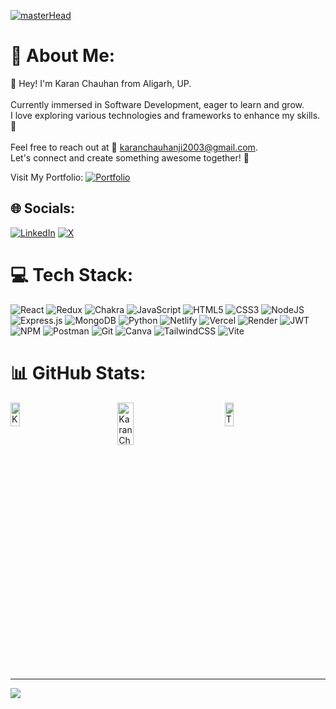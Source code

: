 [![masterHead](https://camo.githubusercontent.com/0bc88fe1a37c792f8a62e1b770b0b39e886405c1043d59a43fd0a7c27c2688b2/68747470733a2f2f692e696d6775722e636f6d2f315a76566b44632e676966)](https://visitcount.itsvg.in)

# 💫 About Me:
👋 Hey! I'm Karan Chauhan from Aligarh, UP.<br><br>Currently immersed in Software Development, eager to learn and grow.<br>I love exploring various technologies and frameworks to enhance my skills. 🌱<br><br>Feel free to reach out at 📧 karanchauhanji2003@gmail.com.<br>Let's connect and create something awesome together! 🚀

Visit My Portfolio: [![Portfolio](https://img.shields.io/badge/Portfolio-Visit%20My%20Portfolio-blue)](https://karanchauhan.vercel.app/)

## 🌐 Socials:
[![LinkedIn](https://img.shields.io/badge/LinkedIn-%230077B5.svg?logo=linkedin&logoColor=white)](https://linkedin.com/in/karan-chauhanji) [![X](https://img.shields.io/badge/X-black.svg?logo=X&logoColor=white)](https://x.com/KaranChauhanji) 

# 💻 Tech Stack:
![React](https://img.shields.io/badge/react-%2320232a.svg?style=for-the-badge&logo=react&logoColor=%2361DAFB) ![Redux](https://img.shields.io/badge/redux-%23593d88.svg?style=for-the-badge&logo=redux&logoColor=white) ![Chakra](https://img.shields.io/badge/chakra-%234ED1C5.svg?style=for-the-badge&logo=chakraui&logoColor=white) ![JavaScript](https://img.shields.io/badge/javascript-%23323330.svg?style=for-the-badge&logo=javascript&logoColor=%23F7DF1E) ![HTML5](https://img.shields.io/badge/html5-%23E34F26.svg?style=for-the-badge&logo=html5&logoColor=white)
![CSS3](https://img.shields.io/badge/css3-%231572B6.svg?style=for-the-badge&logo=css3&logoColor=white) ![NodeJS](https://img.shields.io/badge/node.js-6DA55F?style=for-the-badge&logo=node.js&logoColor=white) ![Express.js](https://img.shields.io/badge/express.js-%23404d59.svg?style=for-the-badge&logo=express&logoColor=%2361DAFB) ![MongoDB](https://img.shields.io/badge/MongoDB-%234ea94b.svg?style=for-the-badge&logo=mongodb&logoColor=white) ![Python](https://img.shields.io/badge/python-3670A0?style=for-the-badge&logo=python&logoColor=ffdd54) ![Netlify](https://img.shields.io/badge/netlify-%23000000.svg?style=for-the-badge&logo=netlify&logoColor=#00C7B7) ![Vercel](https://img.shields.io/badge/vercel-%23000000.svg?style=for-the-badge&logo=vercel&logoColor=white) ![Render](https://img.shields.io/badge/Render-%46E3B7.svg?style=for-the-badge&logo=render&logoColor=white) ![JWT](https://img.shields.io/badge/JWT-black?style=for-the-badge&logo=JSON%20web%20tokens) ![NPM](https://img.shields.io/badge/NPM-%23CB3837.svg?style=for-the-badge&logo=npm&logoColor=white) ![Postman](https://img.shields.io/badge/Postman-FF6C37?style=for-the-badge&logo=postman&logoColor=white) ![Git](https://img.shields.io/badge/git-%23F05033.svg?style=for-the-badge&logo=git&logoColor=white) ![Canva](https://img.shields.io/badge/Canva-%2300C4CC.svg?style=for-the-badge&logo=Canva&logoColor=white) ![TailwindCSS](https://img.shields.io/badge/tailwindcss-%2338B2AC.svg?style=for-the-badge&logo=tailwind-css&logoColor=white) ![Vite](https://img.shields.io/badge/vite-%23646CFF.svg?style=for-the-badge&logo=vite&logoColor=white)

# 📊 GitHub Stats:
<div style="display: grid; grid-template-columns: repeat(3, 1fr); gap: 10px;">
  <img src="https://github-readme-stats.vercel.app/api?username=KaranChauhanji&theme=dark&hide_border=false&include_all_commits=true&count_private=true" alt="Karan Chauhan's GitHub Stats" style="width: 30%;">
  <img src="https://github-readme-streak-stats.herokuapp.com/?user=KaranChauhanji&theme=dark&hide_border=false" alt="Karan Chauhan's GitHub Streak" style="width: 40%;">
  <img src="https://github-readme-stats.vercel.app/api/top-langs/?username=KaranChauhanji&theme=dark&hide_border=false&include_all_commits=true&count_private=true&layout=compact" alt="Top Languages" style="width: 30%;">
</div>

---
[![](https://visitcount.itsvg.in/api?id=KaranChauhanji&icon=0&color=0)](https://visitcount.itsvg.in)

